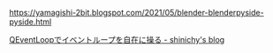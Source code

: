 https://yamagishi-2bit.blogspot.com/2021/05/blender-blenderpyside-pyside.html

[QEventLoopでイベントループを自在に操る - shinichy&#39;s blog](https://shinichy.hatenablog.com/entry/QEventLoop%E3%81%A7%E3%82%A4%E3%83%99%E3%83%B3%E3%83%88%E3%83%AB%E3%83%BC%E3%83%97%E3%82%92%E8%87%AA%E5%9C%A8%E3%81%AB%E6%93%8D%E3%82%8B)
